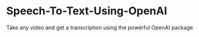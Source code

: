 # Speech-To-Text-Using-OpenAI
Take any video and get a transcription using the powerful OpenAI package
